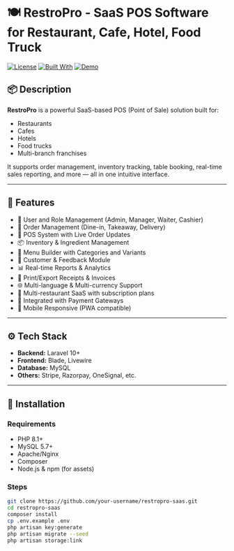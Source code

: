 # 🍽️ RestroPro - SaaS POS Software for Restaurant, Cafe, Hotel, Food Truck

[![License](https://img.shields.io/badge/license-commercial-red.svg)]()
[![Built With](https://img.shields.io/badge/built%20with-Laravel-red)](https://laravel.com)
[![Demo](https://img.shields.io/badge/demo-live-blue)](#demo)

## 📦 Description

**RestroPro** is a powerful SaaS-based POS (Point of Sale) solution built for:
- Restaurants
- Cafes
- Hotels
- Food trucks
- Multi-branch franchises

It supports order management, inventory tracking, table booking, real-time sales reporting, and more — all in one intuitive interface.


---

## 🚀 Features

- 🔐 User and Role Management (Admin, Manager, Waiter, Cashier)
- 🛒 Order Management (Dine-in, Takeaway, Delivery)
- 🧾 POS System with Live Order Updates
- 📦 Inventory & Ingredient Management
- 🍴 Menu Builder with Categories and Variants
- 💬 Customer & Feedback Module
- 📊 Real-time Reports & Analytics
- 🧾 Print/Export Receipts & Invoices
- 🌐 Multi-language & Multi-currency Support
- 🏪 Multi-restaurant SaaS with subscription plans
- 💸 Integrated with Payment Gateways
- 📱 Mobile Responsive (PWA compatible)

---

## ⚙️ Tech Stack

- **Backend:** Laravel 10+
- **Frontend:** Blade, Livewire
- **Database:** MySQL
- **Others:** Stripe, Razorpay, OneSignal, etc.

---

## 📂 Installation


### Requirements
- PHP 8.1+
- MySQL 5.7+
- Apache/Nginx
- Composer
- Node.js & npm (for assets)

### Steps

```bash
git clone https://github.com/your-username/restropro-saas.git
cd restropro-saas
composer install
cp .env.example .env
php artisan key:generate
php artisan migrate --seed
php artisan storage:link
